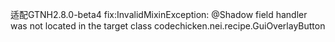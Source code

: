 适配GTNH2.8.0-beta4
fix:InvalidMixinException: @Shadow field handler was not located in the target class codechicken.nei.recipe.GuiOverlayButton
